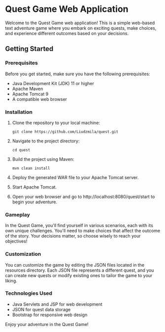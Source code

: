 # Quest Game Web Application

Welcome to the Quest Game web application! This is a simple web-based text adventure game where you embark on exciting quests, make choices, and experience different outcomes based on your decisions.

## Getting Started

### Prerequisites

Before you get started, make sure you have the following prerequisites:

- Java Development Kit (JDK) 11 or higher
- Apache Maven
- Apache Tomcat 9
- A compatible web browser

### Installation

1. Clone the repository to your local machine:

   ```shell
   git clone https://github.com/Liudzmila/quest.git
2. Navigate to the project directory:
    ```shell
   cd quest
3. Build the project using Maven:
    ```shell
    mvn clean install

4. Deploy the generated WAR file to your Apache Tomcat server.

5. Start Apache Tomcat.

6. Open your web browser and go to http://localhost:8080/quest/start to begin your adventure.

### Gameplay
In the Quest Game, you'll find yourself in various scenarios, each with its own unique challenges. You'll need to make choices that affect the outcome of the story. Your decisions matter, so choose wisely to reach your objectives!

### Customization
You can customize the game by editing the JSON files located in the resources directory. Each JSON file represents a different quest, and you can create new quests or modify existing ones to tailor the game to your liking.

### Technologies Used
 - Java Servlets and JSP for web development
 - JSON for quest data storage
 - Bootstrap for responsive web design

Enjoy your adventure in the Quest Game!
